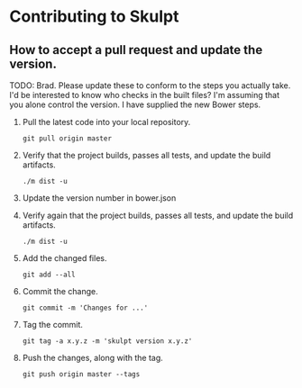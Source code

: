 # Contributing to Skulpt

## How to accept a pull request and update the version.

TODO: Brad. Please update these to conform to the steps you actually take.
            I'd be interested to know who checks in the built files?
            I'm assuming that you alone control the version.
            I have supplied the new Bower steps.

1. Pull the latest code into your local repository.

   ```
   git pull origin master
   ```

2. Verify that the project builds, passes all tests, and update the build artifacts.

   ```
   ./m dist -u
   ```

3. Update the version number in bower.json

4. Verify again that the project builds, passes all tests, and update the build artifacts.

   ```
   ./m dist -u
   ```

4. Add the changed files.

   ```
   git add --all
   ```

5. Commit the change.

   ```
   git commit -m 'Changes for ...'
   ```

6. Tag the commit.

   ```
   git tag -a x.y.z -m 'skulpt version x.y.z'
   ```

6. Push the changes, along with the tag.

   ```
   git push origin master --tags
   ```

